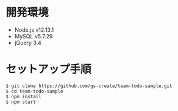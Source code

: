 # 開発環境
- Node.js v12.13.1
- MySQL v5.7.29
- jQuery 3.4

# セットアップ手順
```
$ git clone https://github.com/gs-create/team-todo-sample.git
$ cd team-todo-sample
$ npm install
$ npm start
```
